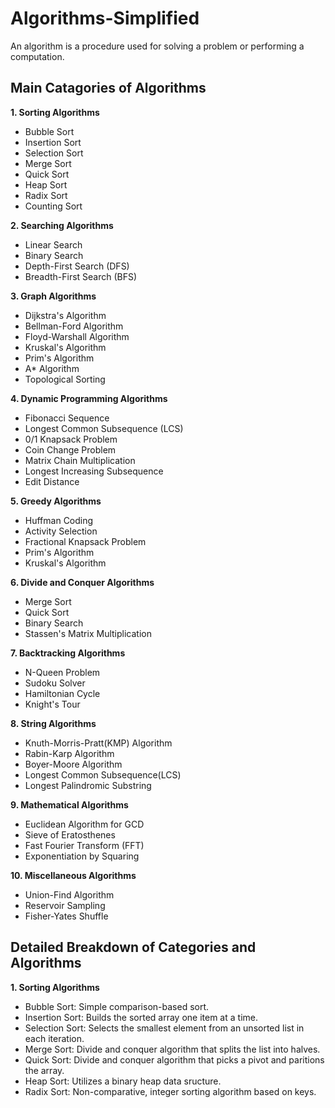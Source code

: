 # Algorithms-Simplified

An algorithm is a procedure used for solving a problem or performing a computation.

## Main Catagories of Algorithms

**1. Sorting Algorithms**
  - Bubble Sort
  - Insertion Sort
  - Selection Sort
  - Merge Sort
  - Quick Sort
  - Heap Sort
  - Radix Sort
  - Counting Sort

**2. Searching Algorithms**
  - Linear Search
  - Binary Search
  - Depth-First Search (DFS)
  - Breadth-First Search (BFS)

**3. Graph Algorithms**
  - Dijkstra's Algorithm
  - Bellman-Ford Algorithm
  - Floyd-Warshall Algorithm
  - Kruskal's Algorithm
  - Prim's Algorithm
  - A* Algorithm
  - Topological Sorting

**4. Dynamic Programming Algorithms**
  - Fibonacci Sequence
  - Longest Common Subsequence (LCS)
  - 0/1 Knapsack Problem
  - Coin Change Problem
  - Matrix Chain Multiplication
  - Longest Increasing Subsequence
  - Edit Distance

**5. Greedy Algorithms**

  - Huffman Coding
  - Activity Selection
  - Fractional Knapsack Problem
  - Prim's Algorithm
  - Kruskal's Algorithm

**6. Divide and Conquer Algorithms**
  - Merge Sort
  - Quick Sort
  - Binary Search
  - Stassen's Matrix Multiplication

**7. Backtracking Algorithms**

  - N-Queen Problem
  - Sudoku Solver
  - Hamiltonian Cycle
  - Knight's Tour

**8. String Algorithms**
  - Knuth-Morris-Pratt(KMP) Algorithm
  - Rabin-Karp Algorithm
  - Boyer-Moore Algorithm
  - Longest Common Subsequence(LCS)
  - Longest Palindromic Substring

**9. Mathematical Algorithms**

  - Euclidean Algorithm for GCD
  - Sieve of Eratosthenes
  - Fast Fourier Transform (FFT)
  - Exponentiation by Squaring

**10. Miscellaneous Algorithms**
  - Union-Find Algorithm
  - Reservoir Sampling
  - Fisher-Yates Shuffle

## Detailed Breakdown of Categories and Algorithms

**1. Sorting Algorithms**

- Bubble Sort: Simple comparison-based sort.
- Insertion Sort: Builds the sorted array one item at a time.
- Selection Sort: Selects the smallest element from an unsorted list in each iteration.
- Merge Sort: Divide and conquer algorithm that splits the list into halves.
- Quick Sort: Divide and conquer algorithm that picks a pivot and paritions the array.
- Heap Sort: Utilizes a binary heap data sructure.
- Radix Sort: Non-comparative, integer sorting algorithm based on keys.

 
